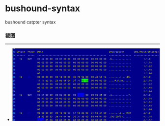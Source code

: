 # bushound-syntax
bushound catpter syntax


### 截图
---
- ![效果截图](https://raw.githubusercontent.com/jiftle/bushound-syntax/master/doc/001.png)
